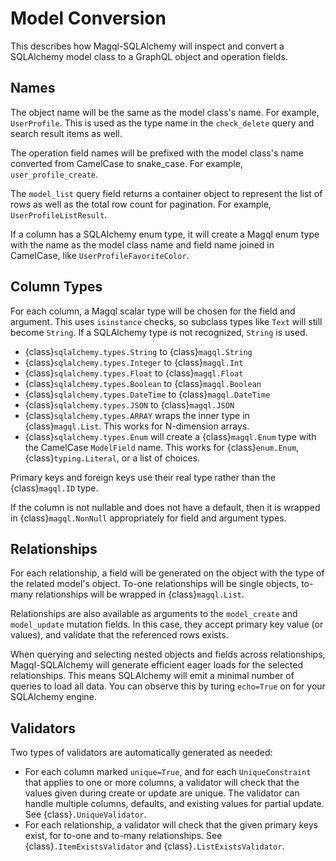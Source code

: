 Model Conversion
================

This describes how Magql-SQLAlchemy will inspect and convert a SQLAlchemy model
class to a GraphQL object and operation fields.


Names
-----

The object name will be the same as the model class's name. For example,
`UserProfile`. This is used as the type name in the `check_delete` query and
search result items as well.

The operation field names will be prefixed with the model class's name converted
from CamelCase to snake_case. For example, `user_profile_create`.

The `model_list` query field returns a container object to represent the list
of rows as well as the total row count for pagination. For example,
`UserProfileListResult`.

If a column has a SQLAlchemy enum type, it will create a Magql enum type with
the name as the model class name and field name joined in CamelCase, like
`UserProfileFavoriteColor`.


Column Types
------------

For each column, a Magql scalar type will be chosen for the field and argument.
This uses `isinstance` checks, so subclass types like `Text` will still become
`String`. If a SQLAlchemy type is not recognized, `String` is used.

-   {class}`sqlalchemy.types.String` to {class}`magql.String`
-   {class}`sqlalchemy.types.Integer` to {class}`magql.Int`
-   {class}`sqlalchemy.types.Float` to {class}`magql.Float`
-   {class}`sqlalchemy.types.Boolean` to {class}`magql.Boolean`
-   {class}`sqlalchemy.types.DateTime` to {class}`magql.DateTime`
-   {class}`sqlalchemy.types.JSON` to {class}`magql.JSON`
-   {class}`sqlalchemy.types.ARRAY` wraps the inner type in {class}`magql.List`.
    This works for N-dimension arrays.
-   {class}`sqlalchemy.types.Enum` will create a {class}`magql.Enum` type with
    the CamelCase `ModelField` name. This works for {class}`enum.Enum`,
    {class}`typing.Literal`, or a list of choices.

Primary keys and foreign keys use their real type rather than the
{class}`magql.ID` type.

If the column is not nullable and does not have a default, then it is wrapped
in {class}`magql.NonNull` appropriately for field and argument types.


Relationships
-------------

For each relationship, a field will be generated on the object with the type of
the related model's object. To-one relationships will be single objects, to-many
relationships will be wrapped in {class}`magql.List`.

Relationships are also available as arguments to the `model_create` and
`model_update` mutation fields. In this case, they accept primary key value (or
values), and validate that the referenced rows exists.

When querying and selecting nested objects and fields across relationships,
Magql-SQLAlchemy will generate efficient eager loads for the selected
relationships. This means SQLAlchemy will emit a minimal number of queries to
load all data. You can observe this by turing `echo=True` on for your
SQLAlchemy engine.


Validators
----------

Two types of validators are automatically generated as needed:

-   For each column marked `unique=True`, and for each `UniqueConstraint` that
    applies to one or more columns, a validator will check that the values given
    during create or update are unique. The validator can handle multiple
    columns, defaults, and existing values for partial update. See
    {class}`.UniqueValidator`.
-   For each relationship, a validator will check that the given primary keys
    exist, for to-one and to-many relationships. See
    {class}`.ItemExistsValidator` and {class}`.ListExistsValidator`.
